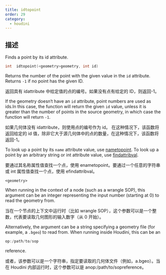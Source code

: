 ```yaml
---
title: idtopoint
order: 29
category:
  - houdini
---
```

    
## 描述

Finds a point by its id attribute.

```c
int  idtopoint(<geometry>geometry, int id)
```

Returns the number of the point with the given value in the `id` attribute.
Returns `-1` if no point has the given ID.

返回具有 idattribute 中给定值的点的编号。如果没有点有给定的 ID，则返回-1。

If the geometry doesn‘t have an `id` attribute, point numbers are used as
ids.In this case, the function will return the given `id` value, unless it is
greater than the number of points in the source geometry, in which case the
function will return `-1`.

如果几何体没有 idattribute，则使用点的编号作为 id。
在这种情况下，该函数将返回给定的 id 值，除非它大于源几何体中的点的数量，在这种情况下，该函数将返回-1。

To look up a point by its `name` attribute value, use
[nametopoint](nametopoint.html "Finds a point by its name attribute."). To
look up a point by an arbitrary string or int attribute value, use
[findattribval](findattribval.html "Finds a primitive/point/vertex that has a
certain attribute value.").

要通过其名称属性值查找一个点，使用 enametopoint。要通过一个任意的字符串或 int 属性值查找一个点，使用 efindattribval。

`<geometry>`

When running in the context of a node (such as a wrangle SOP), this argument
can be an integer representing the input number (starting at 0) to read the
geometry from.

当在一个节点的上下文中运行时（比如 wrangle SOP），这个参数可以是一个整数，代表要读取几何图形的输入数字（从 0 开始）。

Alternatively, the argument can be a string specifying a geometry file (for
example, a `.bgeo`) to read from. When running inside Houdini, this can be an

```c
op:/path/to/sop
```

reference.

或者，该参数可以是一个字符串，指定要读取的几何体文件（例如，a.bgeo）。当在 Houdini 内部运行时，这个参数可以是 anop:/path/to/sopreference。
